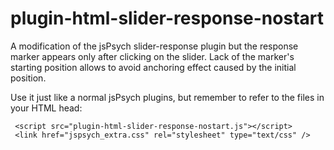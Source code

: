 # plugin-html-slider-response-nostart
 A modification of the jsPsych slider-response plugin but the response marker appears only after clicking on the slider. Lack of the marker's starting position allows to avoid anchoring effect caused by the initial position.

 Use it just like a normal jsPsych plugins, but remember to refer to the files in your HTML head:

```
 <script src="plugin-html-slider-response-nostart.js"></script>
 <link href="jspsych_extra.css" rel="stylesheet" type="text/css" />
```

